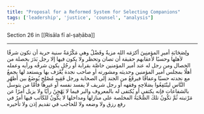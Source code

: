 ```yaml
---
title: "Proposal for a Reformed System for Selecting Companions"
tags: ['leadership', 'justice', 'counsel', "analysis"]
---
```


 Section 26 in [[Risāla fī al-ṣaḥāba]]

---
ولِصَحَابَةِ أميرِ المؤمنِينَ  أكرَمَه الله  مزيةٌ وفَضْلٌ وهي مَكْرُمَةٌ سنية حرية أن تكون شرفًا لأهلها وحسبًا لأعقابهم حقيقة أن تصان وتحظر ولا يكون فيها إلا رجل بَدَرَ بخصلة من الخصال ومن رجل له عند أمير المؤمنين خاصَّة بقرابة أو رجُلٍ يكون شرفُه ورأيه وعمله أهلًا بمجلس أمير المؤمنين وحديثه ومشورته أو صاحب نجدة يُعْرَف بها ويستعد لها يجمعُ مع نجدته حسبًا وعفافًا فيرفَعُ من الجند إلى الصحابة ورجل فَقِيهٍ مُصْلِحٍ يُوضَعُ بين أظهُرِ النَّاسِ لينْتَفِعُوا بصَلاحِهِ وفقهه أو رجل شريف لا يفسد نفسه أو غيرها فأمَّا من يتوسل بالشفاعات فإنه يكتفي أو يُكتفى له بالمعروف والبر فيما لا يَهْجِنُ رأيًا ولا يزيل أمرًا عن مَرْتبته ثُمَّ تكُونُ تلكَ الصُّحْبَةُ المخلصة على منازلها ومداخلها لا يكُونُ للكَاتب فيها أمرٌ في رفع رزق ولا وضعه ولا للحاجب في تقديم إذن ولا تأخيره
